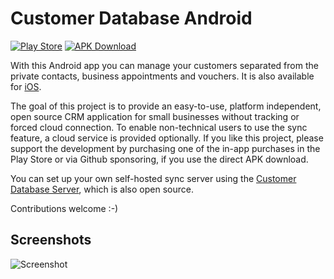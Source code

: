 # Customer Database Android
[![Play Store](.github/playstore-badge.svg)](https://play.google.com/store/apps/details?id=de.georgsieber.customerdb)
[![APK Download](.github/apk-badge.svg)](https://github.com/schorschii/customerdb-Android/releases)

With this Android app you can manage your customers separated from the private contacts, business appointments and vouchers. It is also available for [iOS](https://github.com/schorschii/customerdb-ios).

The goal of this project is to provide an easy-to-use, platform independent, open source CRM application for small businesses without tracking or forced cloud connection. To enable non-technical users to use the sync feature, a cloud service is provided optionally. If you like this project, please support the development by purchasing one of the in-app purchases in the Play Store or via Github sponsoring, if you use the direct APK download.

You can set up your own self-hosted sync server using the [Customer Database Server](https://github.com/schorschii/customerdb-server), which is also open source.

Contributions welcome :-)

## Screenshots
![Screenshot](.github/screenshot.png)
